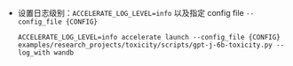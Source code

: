 - 设置日志级别：`ACCELERATE_LOG_LEVEL=info` 以及指定 config file `--config_file {CONFIG}`
  
    ```
    ACCELERATE_LOG_LEVEL=info accelerate launch --config_file {CONFIG} examples/research_projects/toxicity/scripts/gpt-j-6b-toxicity.py --log_with wandb
    ```
